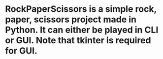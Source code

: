 # RockPaperScissors is a simple rock, paper, scissors project made in Python. It can either be played in CLI or GUI. Note that tkinter is required for GUI.
